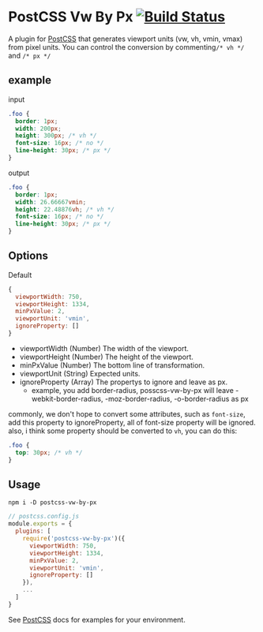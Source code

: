 # PostCSS Vw By Px [![Build Status][ci-img]][ci]

A plugin for [PostCSS] that generates viewport units (vw, vh, vmin, vmax) from pixel units. You can control the conversion by commenting`/* vh */` and `/* px */`

[PostCSS]: https://github.com/postcss/postcss
[ci-img]:  https://travis-ci.org/alowkeyguy/postcss-vw-by-px.svg
[ci]:      https://travis-ci.org/alowkeyguy/postcss-vw-by-px

## example
input
```css
.foo {
  border: 1px;
  width: 200px;
  height: 300px; /* vh */
  font-size: 16px; /* no */
  line-height: 30px; /* px */
}
```
output
```css
.foo {
  border: 1px;
  width: 26.66667vmin;
  height: 22.48876vh; /* vh */
  font-size: 16px; /* no */
  line-height: 30px; /* px */
}
```

## Options
Default
```js
{
  viewportWidth: 750,
  viewportHeight: 1334,
  minPxValue: 2,
  viewportUnit: 'vmin',
  ignoreProperty: []
}
```
* viewportWidth (Number) The width of the viewport.
* viewportHeight (Number) The height of the viewport.
* minPxValue (Number) The bottom line of transformation.
* viewportUnit (String) Expected units.
* ignoreProperty (Array) The propertys to ignore and leave as px.
  * example, you add border-radius, posscss-vw-by-px will leave -webkit-border-radius, -moz-border-radius, -o-border-radius as px

commonly, we don't hope to convert some attributes, such as `font-size`, add this property to ignoreProperty, all of font-size property will be ignored. also, i think some property  should be converted to `vh`, you can do this: 
```css
.foo {
  top: 30px; /* vh */
}
```

## Usage
`npm i -D postcss-vw-by-px`
```js
// postcss.config.js
module.exports = {
  plugins: [
    require('postcss-vw-by-px')({
      viewportWidth: 750,
      viewportHeight: 1334,
      minPxValue: 2,
      viewportUnit: 'vmin',
      ignoreProperty: []
    }),
    ...
  ]
}
```

See [PostCSS] docs for examples for your environment.

